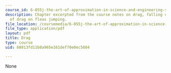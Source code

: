 ```yaml
---
course_id: 6-055j-the-art-of-approximation-in-science-and-engineering-spring-2008
description: Chapter excerpted from the course notes on drag, falling cones, and effect
  of drag on fleas jumping.
file_location: /coursemedia/6-055j-the-art-of-approximation-in-science-and-engineering-spring-2008/68813fd11b8a965e161def70e0ec5604_feb29.pdf
file_type: application/pdf
layout: pdf
title: Drag
type: course
uid: 68813fd11b8a965e161def70e0ec5604

---
```

None